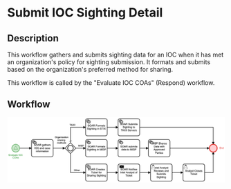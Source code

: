 # Submit IOC Sighting Detail

## Description
This workflow gathers and submits sighting data for an IOC when it has met an 
organization's policy for sighting submission. It formats and submits based on the 
organization's preferred method for sharing.

This workflow is called by the "Evaluate IOC COAs" (Respond) workflow.

## Workflow 

![Submit IOC Sighting](Submit_IOC_Sighting.png)
